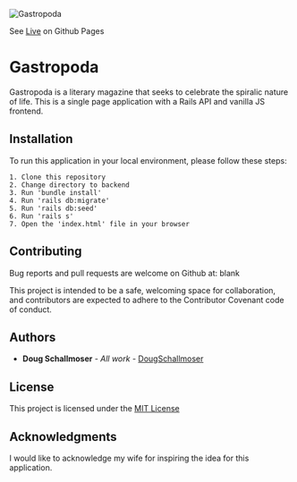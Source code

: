 ![Gastropoda](https://user-images.githubusercontent.com/65590878/96668415-f9201a80-130f-11eb-9634-e37b517a62ff.png)

See [Live](https://dougschallmoser.github.io/gastropoda-js-app/) on Github Pages

# Gastropoda

Gastropoda is a literary magazine that seeks to celebrate the spiralic nature of life. This is a single page application with a Rails API and vanilla JS frontend.


## Installation

To run this application in your local environment, please follow these steps:

```
1. Clone this repository
2. Change directory to backend
3. Run 'bundle install'
4. Run 'rails db:migrate'
5. Run 'rails db:seed'
6. Run 'rails s'
7. Open the 'index.html' file in your browser
```


## Contributing

Bug reports and pull requests are welcome on Github at:
blank

This project is intended to be a safe, welcoming space for collaboration, and contributors are expected to adhere to the Contributor Covenant code of conduct.
 

## Authors

* **Doug Schallmoser** - *All work* - [DougSchallmoser](https://github.com/dougschallmoser)


## License

This project is licensed under the [MIT License](https://opensource.org/licenses/MIT)


## Acknowledgments

I would like to acknowledge my wife for inspiring the idea for this application.
